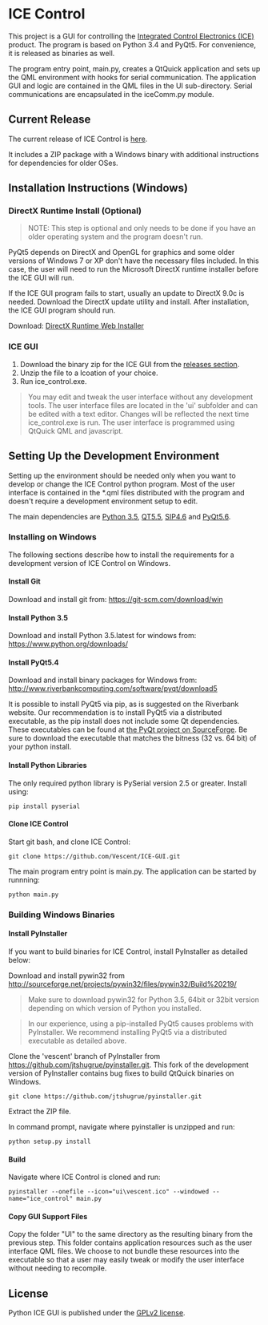 # ICE Control

This project is a GUI for controlling the [Integrated Control Electronics (ICE)][ICE] product. The program is based on 
Python 3.4 and PyQt5. For convenience, it is released as binaries as well.

The program entry point, main.py, creates a QtQuick application and sets up the QML environment with hooks for
serial communication. The application GUI and logic are contained in the QML files in the UI sub-directory. 
Serial communications are encapsulated in the iceComm.py module.

[ICE]: http://www.vescent.com/products/electronics/icetm-integrated-control-electronics/

## Current Release

The current release of ICE Control is [here](https://github.com/Vescent/ICE-GUI/releases/latest).

It includes a ZIP package with a Windows binary with additional instructions for dependencies for older OSes.

## Installation Instructions (Windows)
 
### DirectX Runtime Install (Optional)

> NOTE: This step is optional and only needs to be done if you have an older operating system and the program doesn't run.
 
 PyQt5 depends on DirectX and OpenGL for graphics and some older versions of Windows 7 or XP don't have the necessary files included.
 In this case, the user will need to run the Microsoft DirectX runtime installer before the ICE GUI will run.
 
 If the ICE GUI program fails to start, usually an update to DirectX 9.0c is needed. Download the DirectX update utility and install.
 After installation, the ICE GUI program should run.
 
 Download: [DirectX Runtime Web Installer](http://www.microsoft.com/en-US/download/details.aspx?id=35)
 
### ICE GUI

1. Download the binary zip for the ICE GUI from the [releases section](https://github.com/Vescent/ICE-GUI/releases).
2. Unzip the file to a lcoation of your choice.
3. Run ice_control.exe.

> You may edit and tweak the user interface without any development tools. The user interface files are located
in the 'ui' subfolder and can be edited with a text editor. Changes will be reflected the next time ice_control.exe
is run. The user interface is programmed using QtQuick QML and javascript.

## Setting Up the Development Environment

Setting up the environment should be needed only when you want to develop or change the ICE Control python
program. Most of the user interface is contained in the *.qml files distributed with the program and doesn't require 
a development environment setup to edit. 

The main dependencies are [Python 3.5](https://www.python.org/downloads/),
[QT5.5](http://doc.qt.io/qt-5/gettingstarted.html),
[SIP4.6](http://www.riverbankcomputing.com/software/sip/download)
and [PyQt5.6](http://www.riverbankcomputing.com/software/pyqt/download5).

### Installing on Windows
The following sections describe how to install the requirements for a development version of ICE Control on Windows.

#### Install Git

Download and install git from: https://git-scm.com/download/win

#### Install Python 3.5

Download and install Python 3.5.latest for windows from: https://www.python.org/downloads/

#### Install PyQt5.4

Download and install binary packages for Windows from: http://www.riverbankcomputing.com/software/pyqt/download5

It is possible to install PyQt5 via pip, as is suggested on the Riverbank website.  Our recommendation is to install 
PyQt5 via a distributed executable, as the pip install does not include some Qt dependencies.  These executables can be 
found at [the PyQt project on SourceForge](https://sourceforge.net/projects/pyqt/files/PyQt5/PyQt-5.6/).  Be sure to
download the executable that matches the bitness (32 vs. 64 bit) of your python install.


#### Install Python Libraries

The only required python library is PySerial version 2.5 or greater. Install using:

```pip install pyserial```


#### Clone ICE Control

Start git bash, and clone ICE Control:

```git clone https://github.com/Vescent/ICE-GUI.git```

The main program entry point is main.py. The application can be started by runnning:

```python main.py```

### Building Windows Binaries

#### Install PyInstaller

If you want to build binaries for ICE Control, install PyInstaller as detailed below:

Download and install pywin32 from http://sourceforge.net/projects/pywin32/files/pywin32/Build%20219/

> Make sure to download pywin32 for Python 3.5, 64bit or 32bit version depending on which version of Python you installed.

> In our experience, using a pip-installed PyQt5 causes problems with PyInstaller.  We recommend installing PyQt5 via
  a distributed executable as detailed above.

Clone the 'vescent' branch of PyInstaller from https://github.com/jtshugrue/pyinstaller.git. This fork of the development 
version of PyInstaller contains bug fixes to build QtQuick binaries on Windows.

```git clone https://github.com/jtshugrue/pyinstaller.git```

Extract the ZIP file.

In command prompt, navigate where pyinstaller is unzipped and run:

```python setup.py install```

#### Build

Navigate where ICE Control is cloned and run:

```pyinstaller --onefile --icon="ui\vescent.ico" --windowed --name="ice_control" main.py```

#### Copy GUI Support Files

Copy the folder "UI" to the same directory as the resulting binary from the previous step. This folder contains application resources 
such as the user interface QML files. We choose to not bundle these resources into the executable so that a user may easily tweak or 
modify the user interface without needing to recompile.

## License

Python ICE GUI is published under the [GPLv2 license](https://www.gnu.org/licenses/old-licenses/gpl-2.0.en.html).
